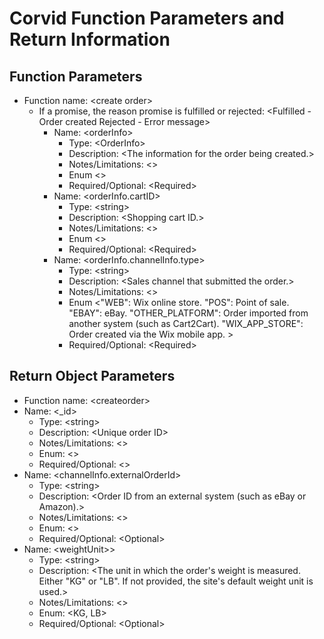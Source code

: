 # Corvid Function Parameters and Return Information
## Function Parameters
- Function name: \<create order>
  - If a promise, the reason promise is fulfilled or rejected: <Fulfilled - Order created Rejected - Error message>
    - Name: \<orderInfo>
      - Type: \<OrderInfo>
      - Description: \<The information for the order being created.>
      - Notes/Limitations: <>
      - Enum <>
      - Required/Optional: \<Required>
    - Name: \<orderInfo.cartID>
      - Type: \<string>
      - Description: \<Shopping cart ID.>
      - Notes/Limitations: <>
      - Enum <>
      - Required/Optional: \<Required>
    - Name: \<orderInfo.channelInfo.type>
      - Type: \<string>
      - Description: \<Sales channel that submitted the order.>
      - Notes/Limitations: <>
      - Enum <"WEB": Wix online store. "POS": Point of sale. "EBAY": eBay. "OTHER_PLATFORM": Order imported from another system (such as Cart2Cart). "WIX_APP_STORE": Order created via the Wix mobile app. >
      - Required/Optional: \<Required>

## Return Object Parameters
- Function name: \<createorder>
- Name: \<_id>
  - Type: \<string>
  - Description: \<Unique order ID>
  - Notes/Limitations: \<>
  - Enum: \<>
  - Required/Optional: \<>
- Name: \<channelInfo.externalOrderId>
  - Type: \<string>
  - Description: \<Order ID from an external system (such as eBay or Amazon).>
  - Notes/Limitations: \<>
  - Enum: \<>
  - Required/Optional: \<Optional>
- Name: \<weightUnit>>
  - Type: \<string>
  - Description: \<The unit in which the order's weight is measured. Either "KG" or "LB". If not provided, the site's default weight unit is used.>
  - Notes/Limitations: \<>
  - Enum: \<KG, LB>
  - Required/Optional: \<Optional>
